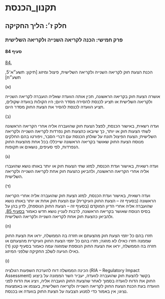 # תקנון_הכנסת

## חלק ז׳: הליך החקיקה

### פרק חמישי: הכנה לקריאה השנייה ולקריאה השלישית

#### סעיף 84

[84.](https://he.wikisource.org/wiki/%D7%AA%D7%A7%D7%A0%D7%95%D7%9F_%D7%94%D7%9B%D7%A0%D7%A1%D7%AA#%D7%A1%D7%A2%D7%99%D7%A3_84)

הכנת הצעת חוק לקריאה השנייה ולקריאה השלישית, פיצול ומיזוג [תיקון: תשע״א־5, תשע״ח]

(א)

אושרה הצעת חוק בקריאה הראשונה, תכין אותה הוועדה שאליה הועברה לקריאה השנייה ולקריאה השלישית או תציע לכנסת להסירה מסדר היום; היו הקולות בוועדה שקולים, תציע הוועדה לכנסת להסיר את הצעת החוק מסדר היום.

(ב)

ועדה רשאית, באישור הכנסת, לפצל הצעת חוק שהועברה אליה אחרי הקריאה הראשונה לשתי הצעות חוק או יותר, כך שיובאו כהצעות חוק נפרדות לקריאה השנייה ולקריאה השלישית; הצעת הפיצול תונח על שולחן הכנסת עם דברי הסבר, ויפורטו בהם החלקים מנוסח הצעת החוק שאושר בקריאה הראשונה שייכללו בכל אחת מהצעות החוק הנפרדות, לפי סעיפים, נושאים או תקופות.

(ג)

ועדה רשאית, באישור ועדת הכנסת, למזג שתי הצעות חוק או יותר באותו נושא שהועברו אליה אחרי הקריאה הראשונה, ולהביאן כהצעת חוק אחת לקריאה השנייה ולקריאה השלישית.

(ד)

ועדה רשאית, באישור ועדת הכנסת, למזג הצעת חוק שהועברה אליה אחרי הקריאה הראשונה (בסעיף זה – הצעת החוק העיקרית) עם הצעת חוק אחת או יותר באותו נושא שהועברה אליה אחרי הדיון המוקדם (בסעיף זה – הצעת החוק הנוספת), לדון בהן על בסיס הנוסח שאושר בקריאה הראשונה, לרבות לעניין נושא חדש כאמור [בסעיף 85](https://he.wikisource.org/wiki/%D7%AA%D7%A7%D7%A0%D7%95%D7%9F_%D7%94%D7%9B%D7%A0%D7%A1%D7%AA#%D7%A1%D7%A2%D7%99%D7%A3_85), ולהביאן כהצעת חוק אחת לקריאה השנייה ולקריאה השלישית.

(ה)

חזרו בהם כל יוזמי הצעת חוק מהצעתם או חזרה בה הממשלה, יראו את הצעת החוק שממנה חזרו כאילו לא מוזגה; חזרו בהם כל יוזמי הצעת החוק העיקרית מהצעתם או חזרה בה הממשלה, יראו את הצעת החוק הנוספת שמוזגה עמה כאמור בסעיף קטן (ד) כאילו הגיעה לשלב החקיקה שלפני המיזוג.

(ו)

הכינה הממשלה דוח להערכת השפעות רגולציה (RIA – Regulatory Impact Assessment) בקשר להצעת חוק שהועברה לוועדה, יעביר השר הממונה על ביצוע החוק את הדוח לוועדה בסמוך לאחר שהצעת החוק הועברה אליה, ויציג את הדוח לפני הוועדה בעת הכנת הצעת החוק לקריאה השנייה ולקריאה השלישית, בעצמו או באמצעות נציגו; אין באמור כדי למנוע הצבעה על הצעת החוק בוועדה או בכנסת.